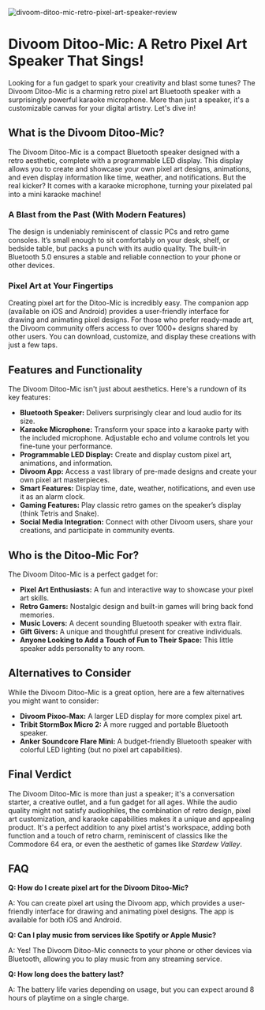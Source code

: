 ![divoom-ditoo-mic-retro-pixel-art-speaker-review](https://images.pexels.com/photos/18069362/pexels-photo-18069362.png?auto=compress&cs=tinysrgb&fit=crop&h=627&w=1200)

# Divoom Ditoo-Mic: A Retro Pixel Art Speaker That Sings!

Looking for a fun gadget to spark your creativity and blast some tunes? The Divoom Ditoo-Mic is a charming retro pixel art Bluetooth speaker with a surprisingly powerful karaoke microphone. More than just a speaker, it's a customizable canvas for your digital artistry. Let's dive in!

## What is the Divoom Ditoo-Mic?

The Divoom Ditoo-Mic is a compact Bluetooth speaker designed with a retro aesthetic, complete with a programmable LED display. This display allows you to create and showcase your own pixel art designs, animations, and even display information like time, weather, and notifications. But the real kicker? It comes with a karaoke microphone, turning your pixelated pal into a mini karaoke machine!

### A Blast from the Past (With Modern Features)

The design is undeniably reminiscent of classic PCs and retro game consoles. It’s small enough to sit comfortably on your desk, shelf, or bedside table, but packs a punch with its audio quality. The built-in Bluetooth 5.0 ensures a stable and reliable connection to your phone or other devices.

### Pixel Art at Your Fingertips

Creating pixel art for the Ditoo-Mic is incredibly easy. The companion app (available on iOS and Android) provides a user-friendly interface for drawing and animating pixel designs. For those who prefer ready-made art, the Divoom community offers access to over 1000+ designs shared by other users. You can download, customize, and display these creations with just a few taps.

## Features and Functionality

The Divoom Ditoo-Mic isn't just about aesthetics. Here's a rundown of its key features:

*   **Bluetooth Speaker:** Delivers surprisingly clear and loud audio for its size.
*   **Karaoke Microphone:** Transform your space into a karaoke party with the included microphone. Adjustable echo and volume controls let you fine-tune your performance.
*   **Programmable LED Display:** Create and display custom pixel art, animations, and information.
*   **Divoom App:** Access a vast library of pre-made designs and create your own pixel art masterpieces.
*   **Smart Features:** Display time, date, weather, notifications, and even use it as an alarm clock.
*   **Gaming Features:** Play classic retro games on the speaker’s display (think Tetris and Snake).
*   **Social Media Integration:** Connect with other Divoom users, share your creations, and participate in community events.

## Who is the Ditoo-Mic For?

The Divoom Ditoo-Mic is a perfect gadget for:

*   **Pixel Art Enthusiasts:** A fun and interactive way to showcase your pixel art skills.
*   **Retro Gamers:** Nostalgic design and built-in games will bring back fond memories.
*   **Music Lovers:** A decent sounding Bluetooth speaker with extra flair.
*   **Gift Givers:** A unique and thoughtful present for creative individuals.
*   **Anyone Looking to Add a Touch of Fun to Their Space:** This little speaker adds personality to any room.

## Alternatives to Consider

While the Divoom Ditoo-Mic is a great option, here are a few alternatives you might want to consider:

*   **Divoom Pixoo-Max:** A larger LED display for more complex pixel art.
*   **Tribit StormBox Micro 2:** A more rugged and portable Bluetooth speaker.
*   **Anker Soundcore Flare Mini:** A budget-friendly Bluetooth speaker with colorful LED lighting (but no pixel art capabilities).

## Final Verdict

The Divoom Ditoo-Mic is more than just a speaker; it's a conversation starter, a creative outlet, and a fun gadget for all ages. While the audio quality might not satisfy audiophiles, the combination of retro design, pixel art customization, and karaoke capabilities makes it a unique and appealing product. It's a perfect addition to any pixel artist's workspace, adding both function and a touch of retro charm, reminiscent of classics like the Commodore 64 era, or even the aesthetic of games like *Stardew Valley*.

## FAQ

**Q: How do I create pixel art for the Divoom Ditoo-Mic?**

A: You can create pixel art using the Divoom app, which provides a user-friendly interface for drawing and animating pixel designs. The app is available for both iOS and Android.

**Q: Can I play music from services like Spotify or Apple Music?**

A: Yes! The Divoom Ditoo-Mic connects to your phone or other devices via Bluetooth, allowing you to play music from any streaming service.

**Q: How long does the battery last?**

A: The battery life varies depending on usage, but you can expect around 8 hours of playtime on a single charge.
